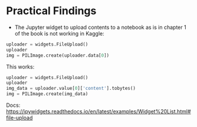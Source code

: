 # Practical Findings

- The Jupyter widget to upload contents to a notebook as is in chapter 1 of the book is not working in Kaggle:
``` python
uploader = widgets.FileUpload()
uploader
img = PILImage.create(uploader.data[0])
```
This works:
```python
uploader = widgets.FileUpload()
uploader
img_data = uploader.value[0]['content'].tobytes()
img = PILImage.create(img_data)
```
Docs: https://ipywidgets.readthedocs.io/en/latest/examples/Widget%20List.html#file-upload

